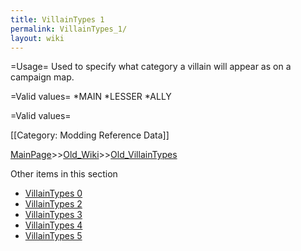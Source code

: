 ```yaml
---
title: VillainTypes 1
permalink: VillainTypes_1/
layout: wiki
---
```

=Usage=
Used to specify what category a villain will appear as on a campaign map.

=Valid values=
*MAIN
*LESSER
*ALLY

=Valid values=

[[Category: Modding Reference Data]]

[MainPage](/keeperrl_wiki/ "wikilink")>>[Old_Wiki](/keeperrl_wiki/Old_Wiki "wikilink")>>[Old_VillainTypes](/keeperrl_wiki/Old_VillainTypes "wikilink")

Other items in this section
-    [VillainTypes 0](/keeperrl_wiki/VillainTypes_0 "wikilink")
-    [VillainTypes 2](/keeperrl_wiki/VillainTypes_2 "wikilink")
-    [VillainTypes 3](/keeperrl_wiki/VillainTypes_3 "wikilink")
-    [VillainTypes 4](/keeperrl_wiki/VillainTypes_4 "wikilink")
-    [VillainTypes 5](/keeperrl_wiki/VillainTypes_5 "wikilink")
